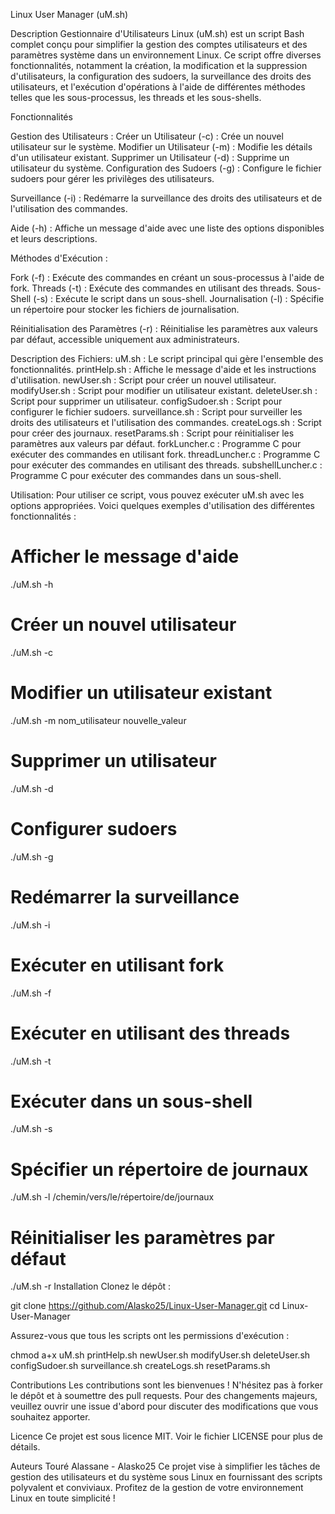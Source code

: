 Linux User Manager (uM.sh)

Description
Gestionnaire d'Utilisateurs Linux (uM.sh) est un script Bash complet conçu pour simplifier la gestion des comptes utilisateurs et des paramètres système dans un environnement Linux. Ce script offre diverses fonctionnalités, notamment la création, la modification et la suppression d'utilisateurs, la configuration des sudoers, la surveillance des droits des utilisateurs, et l'exécution d'opérations à l'aide de différentes méthodes telles que les sous-processus, les threads et les sous-shells.

Fonctionnalités

Gestion des Utilisateurs :
Créer un Utilisateur (-c) : Crée un nouvel utilisateur sur le système.
Modifier un Utilisateur (-m) : Modifie les détails d'un utilisateur existant.
Supprimer un Utilisateur (-d) : Supprime un utilisateur du système.
Configuration des Sudoers (-g) : Configure le fichier sudoers pour gérer les privilèges des utilisateurs.

Surveillance (-i) : Redémarre la surveillance des droits des utilisateurs et de l'utilisation des commandes.

Aide (-h) : Affiche un message d'aide avec une liste des options disponibles et leurs descriptions.

Méthodes d'Exécution :

Fork (-f) : Exécute des commandes en créant un sous-processus à l'aide de fork.
Threads (-t) : Exécute des commandes en utilisant des threads.
Sous-Shell (-s) : Exécute le script dans un sous-shell.
Journalisation (-l) : Spécifie un répertoire pour stocker les fichiers de journalisation.

Réinitialisation des Paramètres (-r) : Réinitialise les paramètres aux valeurs par défaut, accessible uniquement aux administrateurs.

Description des Fichiers:
uM.sh : Le script principal qui gère l'ensemble des fonctionnalités.
printHelp.sh : Affiche le message d'aide et les instructions d'utilisation.
newUser.sh : Script pour créer un nouvel utilisateur.
modifyUser.sh : Script pour modifier un utilisateur existant.
deleteUser.sh : Script pour supprimer un utilisateur.
configSudoer.sh : Script pour configurer le fichier sudoers.
surveillance.sh : Script pour surveiller les droits des utilisateurs et l'utilisation des commandes.
createLogs.sh : Script pour créer des journaux.
resetParams.sh : Script pour réinitialiser les paramètres aux valeurs par défaut.
forkLuncher.c : Programme C pour exécuter des commandes en utilisant fork.
threadLuncher.c : Programme C pour exécuter des commandes en utilisant des threads.
subshellLuncher.c : Programme C pour exécuter des commandes dans un sous-shell.

Utilisation:
Pour utiliser ce script, vous pouvez exécuter uM.sh avec les options appropriées. Voici quelques exemples d'utilisation des différentes fonctionnalités :

# Afficher le message d'aide
./uM.sh -h

# Créer un nouvel utilisateur
./uM.sh -c

# Modifier un utilisateur existant
./uM.sh -m nom_utilisateur nouvelle_valeur

# Supprimer un utilisateur
./uM.sh -d

# Configurer sudoers
./uM.sh -g

# Redémarrer la surveillance
./uM.sh -i

# Exécuter en utilisant fork
./uM.sh -f

# Exécuter en utilisant des threads
./uM.sh -t

# Exécuter dans un sous-shell
./uM.sh -s

# Spécifier un répertoire de journaux
./uM.sh -l /chemin/vers/le/répertoire/de/journaux

# Réinitialiser les paramètres par défaut
./uM.sh -r
Installation
Clonez le dépôt :

git clone https://github.com/Alasko25/Linux-User-Manager.git
cd Linux-User-Manager

Assurez-vous que tous les scripts ont les permissions d'exécution :

chmod a+x uM.sh printHelp.sh newUser.sh modifyUser.sh deleteUser.sh configSudoer.sh surveillance.sh createLogs.sh resetParams.sh

Contributions
Les contributions sont les bienvenues ! N'hésitez pas à forker le dépôt et à soumettre des pull requests. Pour des changements majeurs, veuillez ouvrir une issue d'abord pour discuter des modifications que vous souhaitez apporter.

Licence
Ce projet est sous licence MIT. Voir le fichier LICENSE pour plus de détails.

Auteurs
Touré Alassane - Alasko25
Ce projet vise à simplifier les tâches de gestion des utilisateurs et du système sous Linux en fournissant des scripts polyvalent et conviviaux. Profitez de la gestion de votre environnement Linux en toute simplicité !
